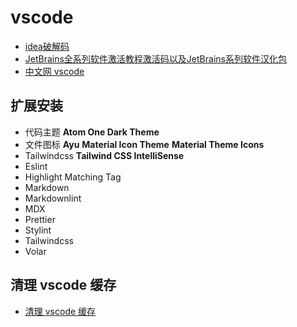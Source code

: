 # vscode

- [idea破解码](https://www.yht7.com/cate/123)
- [JetBrains全系列软件激活教程激活码以及JetBrains系列软件汉化包](https://www.macwk.com/article/jetbrains-crack)
- [中文网 vscode](https://www.php.cn/tool/vscode/)

## 扩展安装

- 代码主题        **Atom One Dark Theme**
- 文件图标        **Ayu** **Material Icon Theme** **Material Theme Icons**
- Tailwindcss    **Tailwind CSS IntelliSense**
- Eslint
- Highlight Matching Tag
- Markdown
- Markdownlint
- MDX
- Prettier
- Stylint
- Tailwindcss
- Volar

## 清理 vscode 缓存

- [清理 vscode 缓存](https://letmefly.blog.csdn.net/article/details/126082324)
